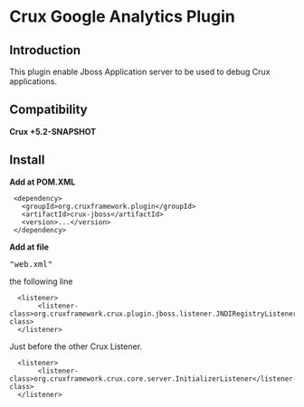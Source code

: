 # Crux Google Analytics Plugin #

## Introduction ##

This plugin enable Jboss Application server to be used to debug Crux applications.

## Compatibility ##

**Crux +5.2-SNAPSHOT**

## Install ##

**Add at POM.XML**

```
 <dependency>
   <groupId>org.cruxframework.plugin</groupId>
   <artifactId>crux-jboss</artifactId>
   <version>...</version>
 </dependency>
```

**Add at file**<pre>"web.xml"</pre> the following line

```
  <listener>
       <listener-class>org.cruxframework.crux.plugin.jboss.listener.JNDIRegistryListener</listener-class>
  </listener>
```

Just before the other Crux Listener.
```
  <listener>
       <listener-class>org.cruxframework.crux.core.server.InitializerListener</listener-class>
  </listener>
```